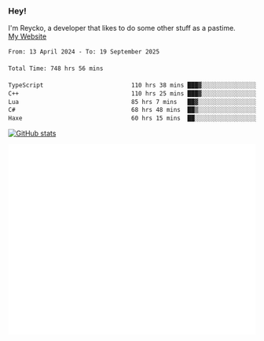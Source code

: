 ### Hey!
I'm Reycko, a developer that likes to do some other stuff as a pastime.  
[My Website](https://reycko.root.sx)

<!--START_SECTION:wakasection-->

```txt
From: 13 April 2024 - To: 19 September 2025

Total Time: 748 hrs 56 mins

TypeScript                         110 hrs 38 mins ███▓░░░░░░░░░░░░░░░░░░░░░   14.10 %
C++                                110 hrs 25 mins ███▓░░░░░░░░░░░░░░░░░░░░░   14.08 %
Lua                                85 hrs 7 mins   ██▓░░░░░░░░░░░░░░░░░░░░░░   10.85 %
C#                                 68 hrs 48 mins  ██▒░░░░░░░░░░░░░░░░░░░░░░   08.77 %
Haxe                               60 hrs 15 mins  ██░░░░░░░░░░░░░░░░░░░░░░░   07.68 %
```

<!--END_SECTION:wakasection-->

[![GitHub stats](https://github-readme-stats.vercel.app/api?username=Reycko&show_icons=true&theme=dark&hide_title=true&count_private=true)](https://github.com/anuraghazra/github-readme-stats)

![Metrics](/github-metrics.svg)
